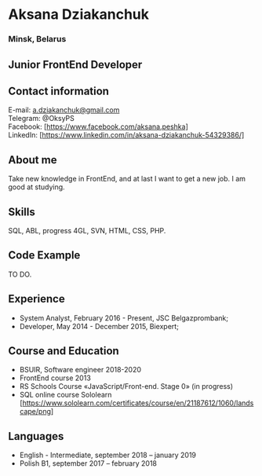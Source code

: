 # Aksana Dziakanchuk
### Minsk, Belarus
## Junior FrontEnd Developer

## Contact information
E-mail: a.dziakanchuk@gmail.com \
Telegram: @OksyPS \
Facebook: [https://www.facebook.com/aksana.peshka] \
LinkedIn: [https://www.linkedin.com/in/aksana-dziakanchuk-54329386/]

## About me
Take new knowledge in FrontEnd, and at last I want to get a new job. I am good at studying.

## Skills
SQL, ABL, progress 4GL, SVN, HTML, CSS, PHP.

## Code Example
TO DO.

## Experience
* System Analyst, February 2016 - Present, JSC Belgazprombank; 
* Developer, May 2014 - December 2015, Biexpert;

## Course and Education
* BSUIR, Software engineer 2018-2020 
* FrontEnd course 2013 
* RS Schools Course «JavaScript/Front-end. Stage 0» (in progress)
* SQL online course Sololearn [https://www.sololearn.com/certificates/course/en/21187612/1060/landscape/png]

## Languages
* English - Intermediate, september 2018 – january 2019
* Polish В1, september 2017 – february 2018
